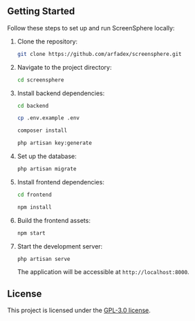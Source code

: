 ## Getting Started

Follow these steps to set up and run ScreenSphere locally:

1. Clone the repository:

   ```bash
   git clone https://github.com/arfadex/screensphere.git
   ```

2. Navigate to the project directory:

   ```bash
   cd screensphere
   ```

3. Install backend dependencies:

   ```bash
   cd backend
   ```

   ```bash
   cp .env.example .env
   ```

   ```bash
   composer install
   ```

   ```bash
   php artisan key:generate
   ```

   
4. Set up the database:

   ```bash
   php artisan migrate
   ```

5. Install frontend dependencies:

   ```bash
   cd frontend
   ```

   ```bash
   npm install
   ```

6. Build the frontend assets:

   ```bash
   npm start
   ```

7. Start the development server:

   ```bash
   php artisan serve
   ```

   The application will be accessible at `http://localhost:8000`.


## License

This project is licensed under the [GPL-3.0 license](LICENSE).

